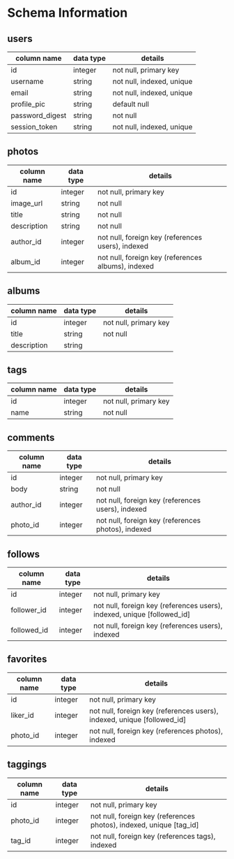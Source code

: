 # Schema Information

## users
column name     | data type | details
----------------|-----------|-----------------------
id              | integer   | not null, primary key
username        | string    | not null, indexed, unique
email           | string    | not null, indexed, unique
profile_pic     | string    | default null
password_digest | string    | not null
session_token   | string    | not null, indexed, unique

## photos
column name | data type | details
------------|-----------|-----------------------
id          | integer   | not null, primary key
image_url   | string    | not null
title       | string    | not null
description | string    | not null
author_id   | integer   | not null, foreign key (references users), indexed
album_id    | integer   | not null, foreign key (references albums), indexed

## albums
column name | data type | details
------------|-----------|-----------------------
id          | integer   | not null, primary key
title       | string    | not null
description | string    |

## tags
column name | data type | details
------------|-----------|-----------------------
id          | integer   | not null, primary key
name        | string    | not null

## comments
column name | data type | details
------------|-----------|-----------------------
id          | integer   | not null, primary key
body        | string    | not null
author_id   | integer   | not null, foreign key (references users), indexed
photo_id    | integer   | not null, foreign key (references photos), indexed

## follows
column name | data type | details
------------|-----------|-----------------------
id          | integer   | not null, primary key
follower_id | integer   | not null, foreign key (references users), indexed, unique [followed_id]
followed_id | integer   | not null, foreign key (references users), indexed

## favorites
column name | data type | details
------------|-----------|-----------------------
id          | integer   | not null, primary key
liker_id    | integer   | not null, foreign key (references users), indexed, unique [followed_id]
photo_id | integer   | not null, foreign key (references photos), indexed

## taggings
column name | data type | details
------------|-----------|-----------------------
id          | integer   | not null, primary key
photo_id    | integer   | not null, foreign key (references photos), indexed, unique [tag_id]
tag_id      | integer   | not null, foreign key (references tags), indexed
